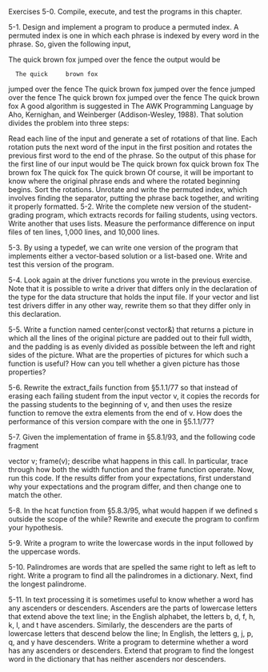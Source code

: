 Exercises
5-0. Compile, execute, and test the programs in this chapter.

5-1. Design and implement a program to produce a permuted index. A permuted index is one in which each phrase is indexed by every word in the phrase. So, given the following input,

The quick brown fox 
jumped over the fence
the output would be

      The quick     brown fox 
jumped over the     fence
The quick brown     fox 
                    jumped over the fence
         jumped     over the fence
            The     quick brown fox 
    jumped over     the fence
                    The quick brown fox
A good algorithm is suggested in The AWK Programming Language by Aho, Kernighan, and Weinberger (Addison-Wesley, 1988). That solution divides the problem into three steps:

Read each line of the input and generate a set of rotations of that line. Each rotation puts the next word of the input in the first position and rotates the previous first word to the end of the phrase. So the output of this phase for the first line of our input would be 
The quick brown fox
quick brown fox The
brown fox The quick
fox The quick brown
Of course, it will be important to know where the original phrase ends and where the rotated beginning begins. 
Sort the rotations. 
Unrotate and write the permuted index, which involves finding the separator, putting the phrase back together, and writing it properly formatted.
5-2. Write the complete new version of the student-grading program, which extracts records for failing students, using vectors. Write another that uses lists. Measure the performance difference on input files of ten lines, 1,000 lines, and 10,000 lines.

5-3. By using a typedef, we can write one version of the program that implements either a vector-based solution or a list-based one. Write and test this version of the program.

5-4. Look again at the driver functions you wrote in the previous exercise. Note that it is possible to write a driver that differs only in the declaration of the type for the data structure that holds the input file. If your vector and list test drivers differ in any other way, rewrite them so that they differ only in this declaration.

5-5. Write a function named center(const vector<string>&) that returns a picture in which all the lines of the original picture are padded out to their full width, and the padding is as evenly divided as possible between the left and right sides of the picture. What are the properties of pictures for which such a function is useful? How can you tell whether a given picture has those properties?

5-6. Rewrite the extract_fails function from §5.1.1/77 so that instead of erasing each failing student from the input vector v, it copies the records for the passing students to the beginning of v, and then uses the resize function to remove the extra elements from the end of v. How does the performance of this version compare with the one in §5.1.1/77?

5-7. Given the implementation of frame in §5.8.1/93, and the following code fragment

vector<string> v;
frame(v);
describe what happens in this call. In particular, trace through how both the width function and the frame function operate. Now, run this code. If the results differ from your expectations, first understand why your expectations and the program differ, and then change one to match the other.

5-8. In the hcat function from §5.8.3/95, what would happen if we defined s outside the scope of the while? Rewrite and execute the program to confirm your hypothesis.

5-9. Write a program to write the lowercase words in the input followed by the uppercase words.

5-10. Palindromes are words that are spelled the same right to left as left to right. Write a program to find all the palindromes in a dictionary. Next, find the longest palindrome.

5-11. In text processing it is sometimes useful to know whether a word has any ascenders or descenders. Ascenders are the parts of lowercase letters that extend above the text line; in the English alphabet, the letters b, d, f, h, k, l, and t have ascenders. Similarly, the descenders are the parts of lowercase letters that descend below the line; In English, the letters g, j, p, q, and y have descenders. Write a program to determine whether a word has any ascenders or descenders. Extend that program to find the longest word in the dictionary that has neither ascenders nor descenders.
